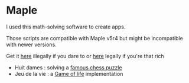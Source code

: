 Maple
=====

I used this math-solving software to create apps.

Those scripts are compatible with Maple v5r4 but might be incompatible with newer versions.

Get it [here](http://poincare.mpsi2.free.fr/maple.php) illegally if you dare to or [here](http://www.maplesoft.com/) legally if you're that rich

- Huit dames : solving a [famous chess puzzle](https://en.wikipedia.org/wiki/Eight_queens_puzzle)
- Jeu de la vie : a [Game of life](https://en.wikipedia.org/wiki/Conway's_Game_of_Life) implementation
